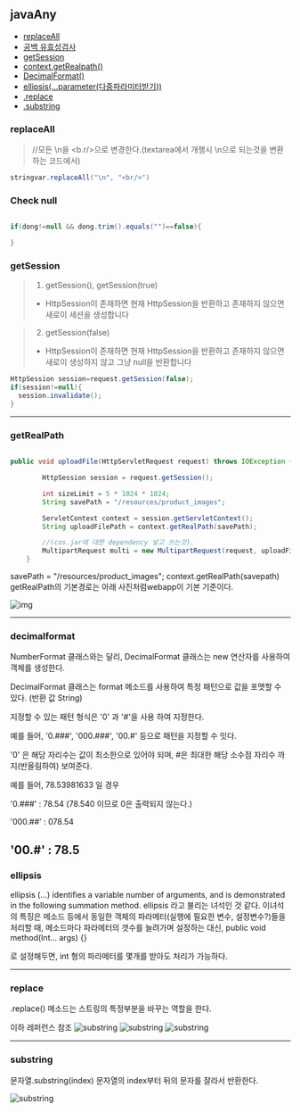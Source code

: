 ## javaAny
- [replaceAll](#replaceall)
- [공백 유효성검사](#check-null)
- [getSession](#getsession)
- [context.getRealpath()](#getrealpath)
- [DecimalFormat()](#decimalformat)
- [ellipsis(...parameter(다중파라미터받기))](#ellipsis)
- [.replace](#replace)
- [.substring](#substring)
### replaceAll
> //모든 \n을 <b.r/>으로 변경한다.(textarea에서 개행시 \n으로 되는것을 변환하는 코드에서)  

```java
stringvar.replaceAll("\n", "<br/>")
```



### Check null

```java

if(dong!=null && dong.trim().equals("")==false){

}
```

### getSession

>1. getSession(), getSession(true)
 >- HttpSession이 존재하면 현재 HttpSession을 반환하고 존재하지 않으면 새로이 세션을 생성합니다

>2. getSession(false)
> - HttpSession이 존재하면 현재 HttpSession을 반환하고 존재하지 않으면 새로이 생성하지 않고 그냥 null을 반환합니다

```java
HttpSession session=request.getSession(false);
if(session!=null){
  session.invalidate();
}    
```
---

### getRealPath

```java

public void uploadFile(HttpServletRequest request) throws IOException {

		HttpSession session = request.getSession();

		int sizeLimit = 5 * 1024 * 1024;
		String savePath = "/resources/product_images";

		ServletContext context = session.getServletContext();
		String uploadFilePath = context.getRealPath(savePath);

		//(cos.jar에 대한 dependency 넣고 쓰는것).
		MultipartRequest multi = new MultipartRequest(request, uploadFilePath, sizeLimit,"UTF-8", new DefaultFileRenamePolicy() );
	}

```
savePath = "/resources/product_images";
context.getRealPath(savepath)
getRealPath의 기본경로는 아래 사진처럼webapp이 기본 기준이다.

![img](https://drive.google.com/uc?export=view&id=1gTBg4CMFx2qbECzwWPHe4KxkDWPoHEyu)

---

### decimalformat

NumberFormat 클래스와는 달리, DecimalFormat 클래스는 new 연산자를 사용하여 객체를 생성한다.



DecimalFormat 클래스는 format 메소드를 사용하여 특정 패턴으로 값을 포맷할 수 있다. (반환 값 String)



지정할 수 있는 패턴 형식은 '0' 과 '#'을 사용 하여 지정한다.



예를 들어, '0.###', '000.###', '00.#' 등으로 패턴을 지정할 수 잇다.



'0' 은 해당 자리수는 값이 최소한으로 있어야 되며, #은 최대한 해당 소수점 자리수 까지(반올림하여) 보여준다.



예를 들어, 78.53981633 일 경우



'0.###' : 78.54  (78.540 이므로 0은 출력되지 않는다.)

'000.##' : 078.54

'00.#' : 78.5
---
### ellipsis

ellipsis (...) identifies a variable number of arguments, and is demonstrated in the following summation method.
ellipsis 라고 불리는 녀석인 것 같다.
이녀석의 특징은 메소드 등에서 동일한 객체의 파라메터(실행에 필요한 변수, 설정변수?)들을 처리할 때, 메소드마다 파라메터의 갯수를 늘려가며 설정하는 대신,
public void method(Int... args) {}  

로 설정해두면, int 형의 파라메터를 몇개를 받아도 처리가 가능하다.

---

### replace

.replace() 메소드는 스트링의 특정부분을 바꾸는 역할을 한다.


이하 레퍼런스 참조
![substring](https://drive.google.com/uc?export=view&id=1ZEfgvu2HSUhgxti-S8npxOiF5EiJcLqE)
![substring](https://drive.google.com/uc?export=view&id=1JjGXt5u86322mAVWC9WqJ2646bwhljM8)
![substring](https://drive.google.com/uc?export=view&id=175ljCeMaZS0tqgkVooWZYvjjoxbHVTD-)

---

### substring

문자열.substring(index) 문자열의 index부터 뒤의 문자를 잘라서 반환한다.

![substring](https://drive.google.com/uc?export=view&id=1OPZZiOIVlWbQplZy2R8wwNBOLfZu6co_)
